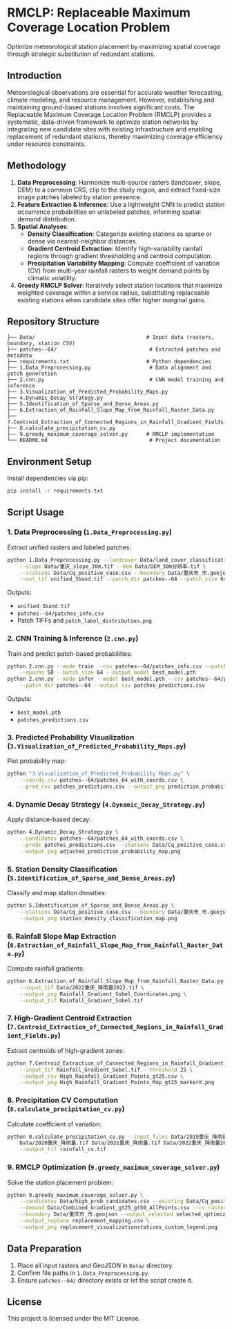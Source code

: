 # RMCLP: Replaceable Maximum Coverage Location Problem

Optimize meteorological station placement by maximizing spatial coverage through strategic substitution of redundant stations.

## Introduction

Meteorological observations are essential for accurate weather forecasting, climate modeling, and resource management. However, establishing and maintaining ground-based stations involves significant costs. The Replaceable Maximum Coverage Location Problem (RMCLP) provides a systematic, data-driven framework to optimize station networks by integrating new candidate sites with existing infrastructure and enabling replacement of redundant stations, thereby maximizing coverage efficiency under resource constraints.

## Methodology

1. **Data Preprocessing**: Harmonize multi-source rasters (landcover, slope, DEM) to a common CRS, clip to the study region, and extract fixed-size image patches labeled by station presence.
2. **Feature Extraction & Inference**: Use a lightweight CNN to predict station occurrence probabilities on unlabeled patches, informing spatial demand distribution.
3. **Spatial Analyses**:
   - **Density Classification**: Categorize existing stations as sparse or dense via nearest-neighbor distances.
   - **Gradient Centroid Extraction**: Identify high-variability rainfall regions through gradient thresholding and centroid computation.
   - **Precipitation Variability Mapping**: Compute coefficient of variation (CV) from multi-year rainfall rasters to weight demand points by climatic volatility.
4. **Greedy RMCLP Solver**: Iteratively select station locations that maximize weighted coverage within a service radius, substituting replaceable existing stations when candidate sites offer higher marginal gains.

## Repository Structure

```
├── Data/                                    # Input data (rasters, boundary, station CSV)
├── patches--64/                              # Extracted patches and metadata
├── requirements.txt                         # Python dependencies
├── 1.Data_Preprocessing.py                   # Data alignment and patch generation
├── 2.cnn.py                                  # CNN model training and inference
├── 3.Visualization_of_Predicted_Probability_Maps.py
├── 4.Dynamic_Decay_Strategy.py
├── 5.Identification_of_Sparse_and_Dense_Areas.py
├── 6.Extraction_of_Rainfall_Slope_Map_from_Rainfall_Raster_Data.py
├── 7.Centroid_Extraction_of_Connected_Regions_in_Rainfall_Gradient_Fields.py
├── 8.calculate_precipitation_cv.py
├── 9.greedy_maximum_coverage_solver.py      # RMCLP implementation
└── README.md                                 # Project documentation
```

## Environment Setup

Install dependencies via pip:

```bash
pip install -r requirements.txt
```

## Script Usage

### 1. Data Preprocessing (`1.Data_Preprocessing.py`)
Extract unified rasters and labeled patches:

```bash
python 1.Data_Preprocessing.py --landcover Data/land_cover_classification_30m.tif \
    --slope Data/重庆_slope_30m.tif --dem Data/DEM_30m分辨率.tif \
    --stations Data/Cq_positive_case.csv --boundary Data/重庆市_市.geojson \
    --out_tif unified_3band.tif --patch_dir patches--64 --patch_size 64
```

Outputs:
- `unified_3band.tif`
- `patches--64/patches_info.csv`
- Patch TIFFs and `patch_label_distribution.png`

### 2. CNN Training & Inference (`2.cnn.py`)
Train and predict patch-based probabilities:

```bash
python 2.cnn.py --mode train --csv patches--64/patches_info.csv --patch_dir patches--64 \
    --epochs 50 --batch_size 64 --output_model best_model.pth
python 2.cnn.py --mode infer --model best_model.pth --csv patches--64/patches_info.csv \
    --patch_dir patches--64 --output_csv patches_predictions.csv
```

Outputs:
- `best_model.pth`
- `patches_predictions.csv`

### 3. Predicted Probability Visualization (`3.Visualization_of_Predicted_Probability_Maps.py`)
Plot probability map:

```bash
python "3.Visualization_of_Predicted_Probability Maps.py" \
    --coords_csv patches--64/patches_64_with_coords.csv \
    --pred_csv patches_predictions.csv --output_png prediction_probability_map.png
```

### 4. Dynamic Decay Strategy (`4.Dynamic_Decay_Strategy.py`)
Apply distance-based decay:

```bash
python 4.Dynamic_Decay_Strategy.py \
    --candidates patches--64/patches_64_with_coords.csv \
    --preds patches_predictions.csv --stations Data/Cq_positive_case.csv \
    --output_png adjusted_prediction_probability_map.png
```

### 5. Station Density Classification (`5.Identification_of_Sparse_and_Dense_Areas.py`)
Classify and map station densities:

```bash
python 5.Identification_of_Sparse_and_Dense_Areas.py \
    --stations Data/Cq_positive_case.csv --boundary Data/重庆市_市.geojson \
    --output_png station_density_classification_map.png
```

### 6. Rainfall Slope Map Extraction (`6.Extraction_of_Rainfall_Slope_Map_from_Rainfall_Raster_Data.py`)
Compute rainfall gradients:

```bash
python 6.Extraction_of_Rainfall_Slope_Map_from_Rainfall_Raster_Data.py \
    --input_tif Data/2022重庆_降雨量2022.tif \
    --output_png Rainfall_Gradient_Sobel_Coordinates.png \
    --output_tif Rainfall_Gradient_Sobel.tif
```

### 7. High-Gradient Centroid Extraction (`7.Centroid_Extraction_of_Connected_Regions_in_Rainfall_Gradient_Fields.py`)
Extract centroids of high-gradient zones:

```bash
python 7.Centroid_Extraction_of_Connected_Regions_in_Rainfall_Gradient_Fields.py \
    --input_tif Rainfall_Gradient_Sobel.tif --threshold 25 \
    --output_csv High_Rainfall_Gradient_Points_gt25.csv \
    --output_png High_Rainfall_Gradient_Points_Map_gt25_markerX.png
```

### 8. Precipitation CV Computation (`8.calculate_precipitation_cv.py`)
Calculate coefficient of variation:

```bash
python 8.calculate_precipitation_cv.py --input_files Data/2019重庆_降雨量.tif \
    Data/2020重庆_降雨量.tif Data/2021重庆_降雨量.tif Data/2022重庆_降雨量2022.tif \
    --output_tif rainfall_cv.tif
```

### 9. RMCLP Optimization (`9.greedy_maximum_coverage_solver.py`)
Solve the station placement problem:

```bash
python 9.greedy_maximum_coverage_solver.py \
    --candidates Data/high_prob_candidates.csv --existing Data/Cq_positive_case.csv \
    --demand Data/Combined_Gradient_gt25_gt50_AllPoints.csv --cv_raster rainfall_cv.tif \
    --boundary Data/重庆市_市.geojson --output_selected selected_optimized_stations.csv \
    --output_replace replacement_mapping.csv \
    --output_png replacement_visualizationstations_custom_legend.png
```

## Data Preparation

1. Place all input rasters and GeoJSON in `Data/` directory.
2. Confirm file paths in `1.Data_Preprocessing.py`.
3. Ensure `patches--64/` directory exists or let the script create it.

## License

This project is licensed under the MIT License.

